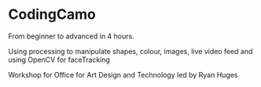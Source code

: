 # CodingCamo

From beginner to advanced in 4 hours.

Using processing to manipulate shapes, colour, images, live video feed
and using OpenCV for faceTracking

Workshop for Office for Art Design and Technology led by Ryan Huges
